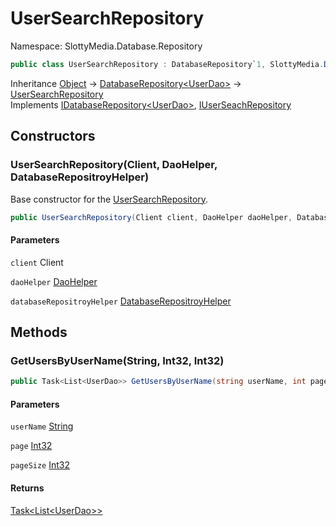 # UserSearchRepository

Namespace: SlottyMedia.Database.Repository

```csharp
public class UserSearchRepository : DatabaseRepository`1, SlottyMedia.Database.IDatabaseRepository`1[[SlottyMedia.Database.Daos.UserDao, SlottyMedia.Database, Version=1.0.0.0, Culture=neutral, PublicKeyToken=null]], IUserSeachRepository
```

Inheritance [Object](https://docs.microsoft.com/en-us/dotnet/api/system.object) → [DatabaseRepository&lt;UserDao&gt;](./slottymedia.database.repository.databaserepository-1.md) → [UserSearchRepository](./slottymedia.database.repository.usersearchrepository.md)<br>
Implements [IDatabaseRepository&lt;UserDao&gt;](./slottymedia.database.idatabaserepository-1.md), [IUserSeachRepository](./slottymedia.database.repository.iuserseachrepository.md)

## Constructors

### **UserSearchRepository(Client, DaoHelper, DatabaseRepositroyHelper)**

Base constructor for the [UserSearchRepository](./slottymedia.database.repository.usersearchrepository.md).

```csharp
public UserSearchRepository(Client client, DaoHelper daoHelper, DatabaseRepositroyHelper databaseRepositroyHelper)
```

#### Parameters

`client` Client<br>

`daoHelper` [DaoHelper](./slottymedia.database.helper.daohelper.md)<br>

`databaseRepositroyHelper` [DatabaseRepositroyHelper](./slottymedia.database.helper.databaserepositroyhelper.md)<br>

## Methods

### **GetUsersByUserName(String, Int32, Int32)**

```csharp
public Task<List<UserDao>> GetUsersByUserName(string userName, int page, int pageSize)
```

#### Parameters

`userName` [String](https://docs.microsoft.com/en-us/dotnet/api/system.string)<br>

`page` [Int32](https://docs.microsoft.com/en-us/dotnet/api/system.int32)<br>

`pageSize` [Int32](https://docs.microsoft.com/en-us/dotnet/api/system.int32)<br>

#### Returns

[Task&lt;List&lt;UserDao&gt;&gt;](https://docs.microsoft.com/en-us/dotnet/api/system.threading.tasks.task-1)<br>

